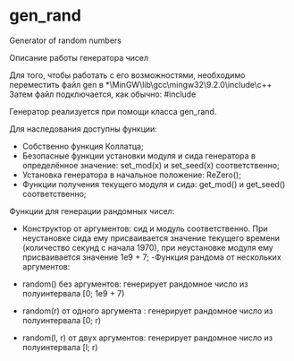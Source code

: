 # gen_rand
Generator of random numbers

Описание работы генератора чисел

Для того, чтобы работать с его возможностями, необходимо переместить файл gen в *\MinGW\lib\gcc\mingw32\9.2.0\include\c++
Затем файл подключается, как обычно: #include<gen>

Генератор реализуется при помощи класса gen_rand. 

Для наследования доступны функции:

- Собственно функция Коллатца;
- Безопасные функции установки модуля и сида генератора в определённое значение: set_mod(x) и set_seed(x) соответственно;
- Установка генератора в начальное положение: ReZero();
- Функции получения текущего модуля и сида: get_mod() и get_seed() соответственно;

Функции для генерации рандомных чисел:

- Конструктор от аргументов: сид и модуль соответственно. При неустановке сида ему присваивается значение текущего времени 
(количество секунд с начала 1970), при неустановке модуля ему присваивается значение 1e9 + 7;
-Функция рандома от нескольких аргументов:

- random() без аргументов: генерирует рандомное число из полуинтервала [0; 1e9 + 7)
- random(r) от одного аргумента : генерирует рандомное число из полуинтервала [0; r)
- random(l, r) от двух аргументов: генерирует рандомное число из полуинтервала [l; r)
